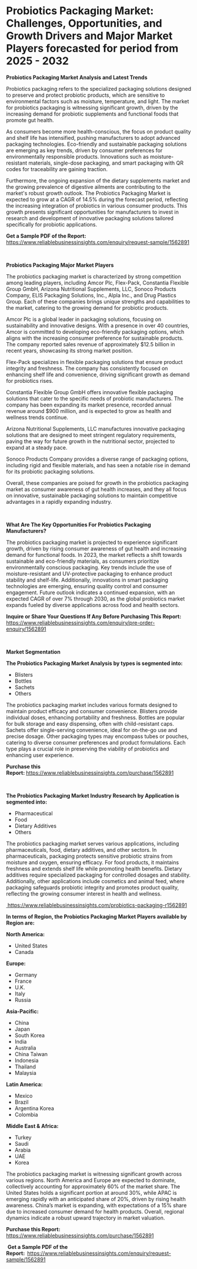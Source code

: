 <p><h1>Probiotics Packaging Market: Challenges, Opportunities, and Growth Drivers and Major Market Players forecasted for period from 2025 - 2032</h1></p><p><strong>Probiotics Packaging Market Analysis and Latest Trends</strong></p>
<p><p>Probiotics packaging refers to the specialized packaging solutions designed to preserve and protect probiotic products, which are sensitive to environmental factors such as moisture, temperature, and light. The market for probiotics packaging is witnessing significant growth, driven by the increasing demand for probiotic supplements and functional foods that promote gut health. </p><p>As consumers become more health-conscious, the focus on product quality and shelf life has intensified, pushing manufacturers to adopt advanced packaging technologies. Eco-friendly and sustainable packaging solutions are emerging as key trends, driven by consumer preferences for environmentally responsible products. Innovations such as moisture-resistant materials, single-dose packaging, and smart packaging with QR codes for traceability are gaining traction.</p><p>Furthermore, the ongoing expansion of the dietary supplements market and the growing prevalence of digestive ailments are contributing to the market's robust growth outlook. The Probiotics Packaging Market is expected to grow at a CAGR of 14.5% during the forecast period, reflecting the increasing integration of probiotics in various consumer products. This growth presents significant opportunities for manufacturers to invest in research and development of innovative packaging solutions tailored specifically for probiotic applications.</p></p>
<p><strong>Get a Sample PDF of the Report:&nbsp;</strong> <a href="https://www.reliablebusinessinsights.com/enquiry/request-sample/1562891?utm_campaign=2808&utm_medium=2&utm_source=Github&utm_content=ia&utm_term=19042025&utm_id=probiotics-packaging">https://www.reliablebusinessinsights.com/enquiry/request-sample/1562891</a></p>
<p>&nbsp;</p>
<p><strong>Probiotics Packaging Major Market Players</strong></p>
<p><p>The probiotics packaging market is characterized by strong competition among leading players, including Amcor Plc, Flex-Pack, Constantia Flexible Group GmbH, Arizona Nutritional Supplements, LLC, Sonoco Products Company, ELIS Packaging Solutions, Inc., Alpla Inc., and Drug Plastics Group. Each of these companies brings unique strengths and capabilities to the market, catering to the growing demand for probiotic products.</p><p>Amcor Plc is a global leader in packaging solutions, focusing on sustainability and innovative designs. With a presence in over 40 countries, Amcor is committed to developing eco-friendly packaging options, which aligns with the increasing consumer preference for sustainable products. The company reported sales revenue of approximately $12.5 billion in recent years, showcasing its strong market position.</p><p>Flex-Pack specializes in flexible packaging solutions that ensure product integrity and freshness. The company has consistently focused on enhancing shelf life and convenience, driving significant growth as demand for probiotics rises. </p><p>Constantia Flexible Group GmbH offers innovative flexible packaging solutions that cater to the specific needs of probiotic manufacturers. The company has been expanding its market presence, recorded annual revenue around $900 million, and is expected to grow as health and wellness trends continue.</p><p>Arizona Nutritional Supplements, LLC manufactures innovative packaging solutions that are designed to meet stringent regulatory requirements, paving the way for future growth in the nutritional sector, projected to expand at a steady pace.</p><p>Sonoco Products Company provides a diverse range of packaging options, including rigid and flexible materials, and has seen a notable rise in demand for its probiotic packaging solutions. </p><p>Overall, these companies are poised for growth in the probiotics packaging market as consumer awareness of gut health increases, and they all focus on innovative, sustainable packaging solutions to maintain competitive advantages in a rapidly expanding industry.</p></p>
<p>&nbsp;</p>
<p><strong>What Are The Key Opportunities For Probiotics Packaging Manufacturers?</strong></p>
<p><p>The probiotics packaging market is projected to experience significant growth, driven by rising consumer awareness of gut health and increasing demand for functional foods. In 2023, the market reflects a shift towards sustainable and eco-friendly materials, as consumers prioritize environmentally conscious packaging. Key trends include the use of moisture-resistant and UV-protective packaging to enhance product stability and shelf-life. Additionally, innovations in smart packaging technologies are emerging, ensuring quality control and consumer engagement. Future outlook indicates a continued expansion, with an expected CAGR of over 7% through 2030, as the global probiotics market expands fueled by diverse applications across food and health sectors.</p></p>
<p><strong>Inquire or Share Your Questions If Any Before Purchasing This Report:</strong> <a href="https://www.reliablebusinessinsights.com/enquiry/pre-order-enquiry/1562891?utm_campaign=2808&utm_medium=2&utm_source=Github&utm_content=ia&utm_term=19042025&utm_id=probiotics-packaging">https://www.reliablebusinessinsights.com/enquiry/pre-order-enquiry/1562891</a></p>
<p>&nbsp;</p>
<p><strong>Market Segmentation</strong></p>
<p><strong>The Probiotics Packaging Market Analysis by types is segmented into:</strong></p>
<p><ul><li>Blisters</li><li>Bottles</li><li>Sachets</li><li>Others</li></ul></p>
<p><p>The probiotics packaging market includes various formats designed to maintain product efficacy and consumer convenience. Blisters provide individual doses, enhancing portability and freshness. Bottles are popular for bulk storage and easy dispensing, often with child-resistant caps. Sachets offer single-serving convenience, ideal for on-the-go use and precise dosage. Other packaging types may encompass tubes or pouches, catering to diverse consumer preferences and product formulations. Each type plays a crucial role in preserving the viability of probiotics and enhancing user experience.</p></p>
<p><strong>Purchase this Report:&nbsp;</strong><a href="https://www.reliablebusinessinsights.com/purchase/1562891?utm_campaign=2808&utm_medium=2&utm_source=Github&utm_content=ia&utm_term=19042025&utm_id=probiotics-packaging">https://www.reliablebusinessinsights.com/purchase/1562891</a></p>
<p>&nbsp;</p>
<p><strong>The Probiotics Packaging Market Industry Research by Application is segmented into:</strong></p>
<p><ul><li>Pharmaceutical</li><li>Food</li><li>Dietary Additives</li><li>Others</li></ul></p>
<p><p>The probiotics packaging market serves various applications, including pharmaceuticals, food, dietary additives, and other sectors. In pharmaceuticals, packaging protects sensitive probiotic strains from moisture and oxygen, ensuring efficacy. For food products, it maintains freshness and extends shelf life while promoting health benefits. Dietary additives require specialized packaging for controlled dosages and stability. Additionally, other applications include cosmetics and animal feed, where packaging safeguards probiotic integrity and promotes product quality, reflecting the growing consumer interest in health and wellness.</p></p>
<p><a href="https://www.reliablebusinessinsights.com/probiotics-packaging-r1562891?utm_campaign=2808&utm_medium=2&utm_source=Github&utm_content=ia&utm_term=19042025&utm_id=probiotics-packaging">&nbsp;https://www.reliablebusinessinsights.com/probiotics-packaging-r1562891</a></p>
<p><strong>In terms of Region, the Probiotics Packaging Market Players available by Region are:</strong></p>
<p>
    <p> <strong> North America: </strong>
        <ul>
            <li>United States</li>
            <li>Canada</li>
        </ul>
        </p> 
    <p> <strong> Europe: </strong>
        <ul>
            <li>Germany</li>
            <li>France</li>
            <li>U.K.</li>
            <li>Italy</li>
            <li>Russia</li>
        </ul>
        </p> 
    <p> <strong> Asia-Pacific: </strong>
        <ul>
            <li>China</li>
            <li>Japan</li>
            <li>South Korea</li>
            <li>India</li>
            <li>Australia</li>
            <li>China Taiwan</li>
            <li>Indonesia</li>
            <li>Thailand</li>
            <li>Malaysia</li>
        </ul>
        </p> 
    <p> <strong> Latin America: </strong>
        <ul>
            <li>Mexico</li>
            <li>Brazil</li>
            <li>Argentina Korea</li>
            <li>Colombia</li>
        </ul>
        </p> 
    <p> <strong> Middle East & Africa: </strong>
        <ul>
            <li>Turkey</li>
            <li>Saudi</li>
            <li>Arabia</li>
            <li>UAE</li>
            <li>Korea</li>
        </ul>
    </p>
    </p>
<p><p>The probiotics packaging market is witnessing significant growth across various regions. North America and Europe are expected to dominate, collectively accounting for approximately 60% of the market share. The United States holds a significant portion at around 30%, while APAC is emerging rapidly with an anticipated share of 20%, driven by rising health awareness. China’s market is expanding, with expectations of a 15% share due to increased consumer demand for health products. Overall, regional dynamics indicate a robust upward trajectory in market valuation.</p></p>
<p><strong>Purchase this Report: </strong><a href="https://www.reliablebusinessinsights.com/purchase/1562891?utm_campaign=2808&utm_medium=2&utm_source=Github&utm_content=ia&utm_term=19042025&utm_id=probiotics-packaging">https://www.reliablebusinessinsights.com/purchase/1562891</a></p>
<p>&nbsp;<strong>Get a Sample PDF of the Report:&nbsp;&nbsp;</strong><a href="https://www.reliablebusinessinsights.com/enquiry/request-sample/1562891?utm_campaign=2808&utm_medium=2&utm_source=Github&utm_content=ia&utm_term=19042025&utm_id=probiotics-packaging">https://www.reliablebusinessinsights.com/enquiry/request-sample/1562891</a></p>
<p><strong></strong></p>
<p><p></p><p></p><p></p></p>